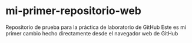 # mi-primer-repositorio-web
Repositorio de prueba para la práctica de  laboratorio de GitHub
Este es mi primer cambio hecho directamente desde el navegador web de GitHub
